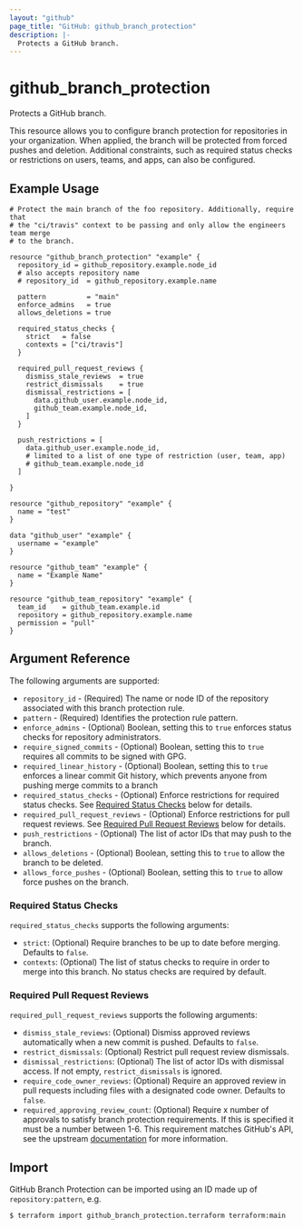 ```yaml
---
layout: "github"
page_title: "GitHub: github_branch_protection"
description: |-
  Protects a GitHub branch.
---
```


# github\_branch\_protection

Protects a GitHub branch.

This resource allows you to configure branch protection for repositories in your organization. When applied, the branch will be protected from forced pushes and deletion. Additional constraints, such as required status checks or restrictions on users, teams, and apps, can also be configured.

## Example Usage

```hcl
# Protect the main branch of the foo repository. Additionally, require that
# the "ci/travis" context to be passing and only allow the engineers team merge
# to the branch.

resource "github_branch_protection" "example" {
  repository_id = github_repository.example.node_id
  # also accepts repository name
  # repository_id  = github_repository.example.name

  pattern          = "main"
  enforce_admins   = true
  allows_deletions = true

  required_status_checks {
    strict   = false
    contexts = ["ci/travis"]
  }

  required_pull_request_reviews {
    dismiss_stale_reviews  = true
    restrict_dismissals    = true
    dismissal_restrictions = [
      data.github_user.example.node_id,
      github_team.example.node_id,
    ]
  }

  push_restrictions = [
    data.github_user.example.node_id,
    # limited to a list of one type of restriction (user, team, app)
    # github_team.example.node_id
  ]

}

resource "github_repository" "example" {
  name = "test"
}

data "github_user" "example" {
  username = "example"
}

resource "github_team" "example" {
  name = "Example Name"
}

resource "github_team_repository" "example" {
  team_id    = github_team.example.id
  repository = github_repository.example.name
  permission = "pull"
}
```

## Argument Reference

The following arguments are supported:

* `repository_id` - (Required) The name or node ID of the repository associated with this branch protection rule.
* `pattern` - (Required) Identifies the protection rule pattern.
* `enforce_admins` - (Optional) Boolean, setting this to `true` enforces status checks for repository administrators.
* `require_signed_commits` - (Optional) Boolean, setting this to `true` requires all commits to be signed with GPG.
* `required_linear_history` - (Optional) Boolean, setting this to `true` enforces a linear commit Git history, which prevents anyone from pushing merge commits to a branch
* `required_status_checks` - (Optional) Enforce restrictions for required status checks. See [Required Status Checks](#required-status-checks) below for details.
* `required_pull_request_reviews` - (Optional) Enforce restrictions for pull request reviews. See [Required Pull Request Reviews](#required-pull-request-reviews) below for details.
* `push_restrictions` - (Optional) The list of actor IDs that may push to the branch.
* `allows_deletions` - (Optional) Boolean, setting this to `true` to allow the branch to be deleted.
* `allows_force_pushes` - (Optional) Boolean, setting this to `true` to allow force pushes on the branch.

### Required Status Checks

`required_status_checks` supports the following arguments:

* `strict`: (Optional) Require branches to be up to date before merging. Defaults to `false`.
* `contexts`: (Optional) The list of status checks to require in order to merge into this branch. No status checks are required by default.

### Required Pull Request Reviews

`required_pull_request_reviews` supports the following arguments:

* `dismiss_stale_reviews`: (Optional) Dismiss approved reviews automatically when a new commit is pushed. Defaults to `false`.
* `restrict_dismissals`: (Optional) Restrict pull request review dismissals.
* `dismissal_restrictions`: (Optional) The list of actor IDs with dismissal access. If not empty, `restrict_dismissals` is ignored.
* `require_code_owner_reviews`: (Optional) Require an approved review in pull requests including files with a designated code owner. Defaults to `false`.
* `required_approving_review_count`: (Optional) Require x number of approvals to satisfy branch protection requirements. If this is specified it must be a number between 1-6. This requirement matches GitHub's API, see the upstream [documentation](https://developer.github.com/v3/repos/branches/#parameters-1) for more information.


## Import

GitHub Branch Protection can be imported using an ID made up of `repository:pattern`, e.g.

```
$ terraform import github_branch_protection.terraform terraform:main
```
